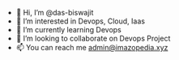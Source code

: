 - 👋 Hi, I’m @das-biswajit
- 👀 I’m interested in Devops, Cloud, Iaas
- 🌱 I’m currently learning Devops
- 💞️ I’m looking to collaborate on Devops Project
- 📫 You can reach me admin@imazopedia.xyz

<!---
das-biswajit/das-biswajit is a ✨ special ✨ repository because its `README.md` (this file) appears on your GitHub profile.
You can click the Preview link to take a look at your changes.
--->
